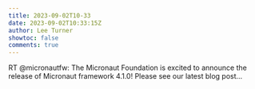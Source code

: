 ```yaml
---
title: 2023-09-02T10-33
date: 2023-09-02T10:33:15Z
author: Lee Turner
showtoc: false
comments: true
---
```


RT @micronautfw: The Micronaut Foundation is excited to announce the release of Micronaut framework 4.1.0! Please see our latest blog post…

